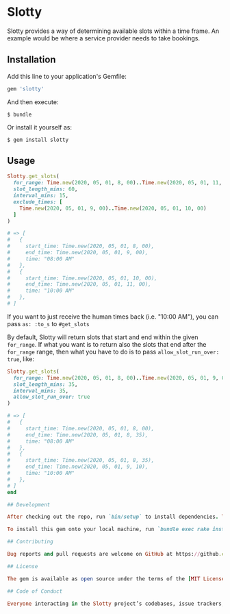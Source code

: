 # Slotty

Slotty provides a way of determining available slots within a time frame. An example would be where a service provider needs to take bookings.

## Installation

Add this line to your application's Gemfile:

```ruby
gem 'slotty'
```

And then execute:

    $ bundle

Or install it yourself as:

    $ gem install slotty

## Usage

```ruby
Slotty.get_slots(
  for_range: Time.new(2020, 05, 01, 8, 00)..Time.new(2020, 05, 01, 11, 00),
  slot_length_mins: 60,
  interval_mins: 15,
  exclude_times: [
    Time.new(2020, 05, 01, 9, 00)..Time.new(2020, 05, 01, 10, 00)
  ]
)

# => [
#   {
#     start_time: Time.new(2020, 05, 01, 8, 00),
#     end_time: Time.new(2020, 05, 01, 9, 00),
#     time: "08:00 AM"
#   },
#   {
#     start_time: Time.new(2020, 05, 01, 10, 00),
#     end_time: Time.new(2020, 05, 01, 11, 00),
#     time: "10:00 AM"
#   },
# ]
```

If you want to just receive the human times back (i.e. "10:00 AM"), you can pass `as: :to_s` to `#get_slots`

By default, Slotty will return slots that start and end within the given `for_range`. If what you want is to return also the slots that end after the `for_range` range, then what you have to do is to pass `allow_slot_run_over: true`, like:
```ruby
Slotty.get_slots(
  for_range: Time.new(2020, 05, 01, 8, 00)..Time.new(2020, 05, 01, 9, 00),
  slot_length_mins: 35,
  interval_mins: 35,
  allow_slot_run_over: true
)

# => [
#   {
#     start_time: Time.new(2020, 05, 01, 8, 00),
#     end_time: Time.new(2020, 05, 01, 8, 35),
#     time: "08:00 AM"
#   },
#   {
#     start_time: Time.new(2020, 05, 01, 8, 35),
#     end_time: Time.new(2020, 05, 01, 9, 10),
#     time: "10:00 AM"
#   },
# ]
end

## Development

After checking out the repo, run `bin/setup` to install dependencies. Then, run `rake spec` to run the tests. You can also run `bin/console` for an interactive prompt that will allow you to experiment.

To install this gem onto your local machine, run `bundle exec rake install`. To release a new version, update the version number in `version.rb`, and then run `bundle exec rake release`, which will create a git tag for the version, push git commits and tags, and push the `.gem` file to [rubygems.org](https://rubygems.org).

## Contributing

Bug reports and pull requests are welcome on GitHub at https://github.com/haydenrou/slotty. This project is intended to be a safe, welcoming space for collaboration, and contributors are expected to adhere to the [Contributor Covenant](http://contributor-covenant.org) code of conduct.

## License

The gem is available as open source under the terms of the [MIT License](https://opensource.org/licenses/MIT).

## Code of Conduct

Everyone interacting in the Slotty project’s codebases, issue trackers, chat rooms and mailing lists is expected to follow the [code of conduct](https://github.com/haydenrou/slotty/blob/master/CODE_OF_CONDUCT.md).
